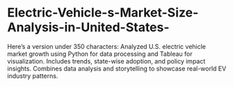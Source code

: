 # Electric-Vehicle-s-Market-Size-Analysis-in-United-States-
Here’s a version under 350 characters:  Analyzed U.S. electric vehicle market growth using Python for data processing and Tableau for visualization. Includes trends, state-wise adoption, and policy impact insights. Combines data analysis and storytelling to showcase real-world EV industry patterns.
